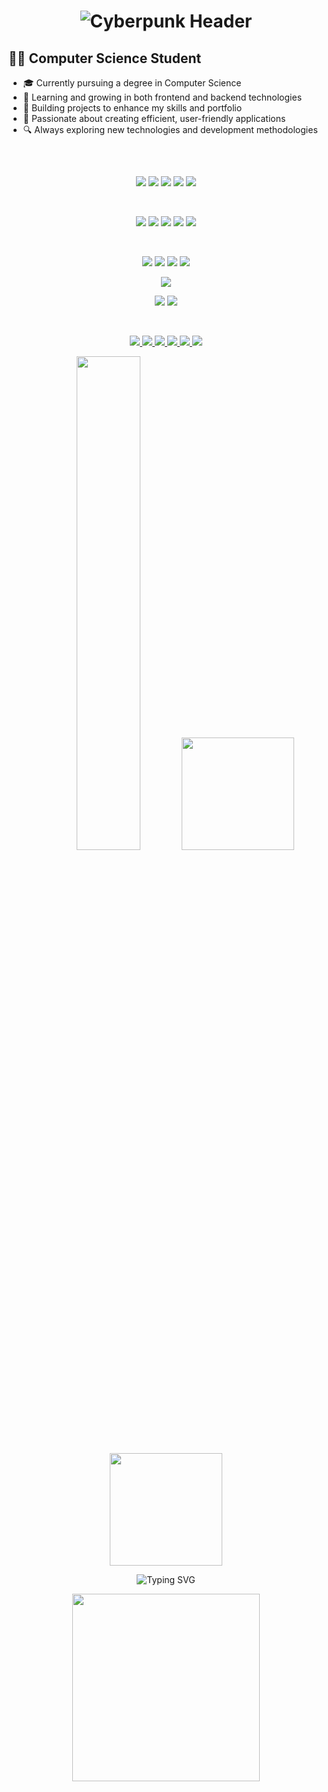<h1 align="center"> 
  <img src="https://readme-typing-svg.demolab.com?font=Orbitron&weight=600&size=35&duration=4000&pause=1000&color=BA55D3&center=true&vCenter=true&width=600&height=60&lines=%F0%9F%92%A5+CARL+CONRAD+DECLARO+%F0%9F%92%A5" alt="Cyberpunk Header" />
</h1>


 
  
## 👨‍💻 Computer Science Student
  
- 🎓 Currently pursuing a degree in Computer Science
- 🌱 Learning and growing in both frontend and backend technologies
- 💼 Building projects to enhance my skills and portfolio
- 🚀 Passionate about creating efficient, user-friendly applications
- 🔍 Always exploring new technologies and development methodologies

 
## 

<br/>
 
<p align="center"> <img src="https://img.shields.io/badge/JavaScript-F7DF1E?style=for-the-badge&logo=javascript&logoColor=black" /> <img src="https://img.shields.io/badge/TypeScript-007ACC?style=for-the-badge&logo=typescript&logoColor=white" /> <img src="https://img.shields.io/badge/Python-3776AB?style=for-the-badge&logo=python&logoColor=white" /> <img src="https://img.shields.io/badge/Java-ED8B00?style=for-the-badge&logo=openjdk&logoColor=white" /> <img src="https://img.shields.io/badge/C%23-239120?style=for-the-badge&logo=c-sharp&logoColor=white" /> </p>

<br/>

<p align="center"> <img src="https://img.shields.io/badge/React-20232A?style=for-the-badge&logo=react&logoColor=61DAFB" /> <img src="https://img.shields.io/badge/React_Native-20232A?style=for-the-badge&logo=react&logoColor=61DAFB" /> <img src="https://img.shields.io/badge/HTML5-E34F26?style=for-the-badge&logo=html5&logoColor=white" /> <img src="https://img.shields.io/badge/CSS3-1572B6?style=for-the-badge&logo=css3&logoColor=white" /> <img src="https://img.shields.io/badge/Tailwind_CSS-38B2AC?style=for-the-badge&logo=tailwind-css&logoColor=white" /> </p>

<br/>

<p align="center"> <img src="https://img.shields.io/badge/Node.js-43853D?style=for-the-badge&logo=node.js&logoColor=white" /> <img src="https://img.shields.io/badge/Django-092E20?style=for-the-badge&logo=django&logoColor=white" /> <img src="https://img.shields.io/badge/Spring-6DB33F?style=for-the-badge&logo=spring&logoColor=white" /> <img src="https://img.shields.io/badge/Convex-000000?style=for-the-badge&logo=convex&logoColor=white" /> </p>



<p align="center"> <img src="https://img.shields.io/badge/MySQL-00000F?style=for-the-badge&logo=mysql&logoColor=white" /> </p>

<p align="center"> <img src="https://img.shields.io/badge/Git-F05032?style=for-the-badge&logo=git&logoColor=white" /> <img src="https://img.shields.io/badge/GitHub-100000?style=for-the-badge&logo=github&logoColor=white" /> </p>


<br/>

<p align="center"> <a href="https://twitter.com/@carlconrad9807" target="_blank"> <img src="https://img.shields.io/badge/Twitter-1DA1F2?style=for-the-badge&logo=twitter&logoColor=white" /> </a> <a href="https://fb.com/carlconraddeclaro" target="_blank"> <img src="https://img.shields.io/badge/Facebook-1877F2?style=for-the-badge&logo=facebook&logoColor=white" /> </a> <a href="https://instagram.com/carlxconrad" target="_blank"> <img src="https://img.shields.io/badge/Instagram-E4405F?style=for-the-badge&logo=instagram&logoColor=white" /> </a> <a href="https://www.leetcode.com/carlconrad98071234" target="_blank"> <img src="https://img.shields.io/badge/-LeetCode-FFA116?style=for-the-badge&logo=LeetCode&logoColor=black" /> </a> <a href="https://auth.geeksforgeeks.org/user/carlconrad98071234" target="_blank"> <img src="https://img.shields.io/badge/GeeksforGeeks-298D46?style=for-the-badge&logo=geeksforgeeks&logoColor=white" /> </a> <a href="mailto:carlconrad98071234@gmail.com" target="_blank"> <img src="https://img.shields.io/badge/Gmail-D14836?style=for-the-badge&logo=gmail&logoColor=white" /> </a>



<br/>

<div align="center"> 
  <img src="https://github-readme-stats.vercel.app/api?username=carlconraddeclaro&show_icons=true&hide_title=true&hide_border=true&bg_color=00000000&text_color=8A2BE2&icon_color=00FFFF&title_color=BA55D3" width="45%" />
 <img height="180em" src="https://github-readme-streak-stats.herokuapp.com/?user=carlconraddeclaro&theme=radical&hide_border=true&background=0d1117&ring=BA55D3&fire=00FFFF&currStreakLabel=FFFFFF" /> </div><div align="center"> <img height="180em" src="https://github-readme-stats.vercel.app/api/top-langs/?username=carlconraddeclaro&layout=compact&theme=radical&hide_border=true&bg_color=0d1117&title_color=BA55D3&text_color=FFFFFF" /> </div>





<p align="center">
  <img src="https://readme-typing-svg.demolab.com?font=Orbitron&size=24&duration=4000&pause=1000&center=true&vCenter=true&width=435&lines=⚡+Frontend+Dev+in+Progress;+🚀+Exploring+App+Development;+👾+Fueled+by+Code+and+Caffeine" alt="Typing SVG" />
</p>


<div align="center">
  <img src="https://media.giphy.com/media/v1.Y2lkPTc5MGI3NjExcWJtY3R5d2FyYzF0d2V1b2R2dGJ5dGQ2dGx3aGJ0bW5xZ2V5dWZ6eCZlcD12MV9pbnRlcm5hbF9naWZfYnlfaWQmY3Q9Zw/qgQUggAC3Pfv687qPC/giphy.gif" width="300"/>
</div>
 









